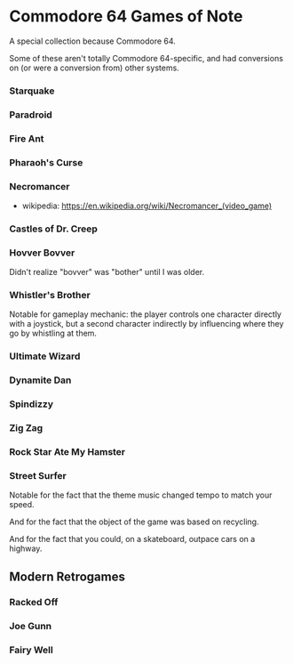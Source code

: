 Commodore 64 Games of Note
==========================

A special collection because Commodore 64.

Some of these aren't totally Commodore 64-specific, and had conversions
on (or were a conversion from) other systems.

### Starquake

### Paradroid

### Fire Ant

### Pharaoh's Curse

### Necromancer

*   wikipedia: https://en.wikipedia.org/wiki/Necromancer_(video_game)

### Castles of Dr. Creep

### Hovver Bovver

Didn't realize "bovver" was "bother" until I was older.

### Whistler's Brother

Notable for gameplay mechanic: the player controls one character directly
with a joystick, but a second character indirectly by influencing where
they go by whistling at them.

### Ultimate Wizard

### Dynamite Dan

### Spindizzy

### Zig Zag

### Rock Star Ate My Hamster

### Street Surfer

Notable for the fact that the theme music changed tempo to match your
speed.

And for the fact that the object of the game was based on recycling.

And for the fact that you could, on a skateboard, outpace cars on a
highway.

Modern Retrogames
-----------------

### Racked Off

### Joe Gunn

### Fairy Well
